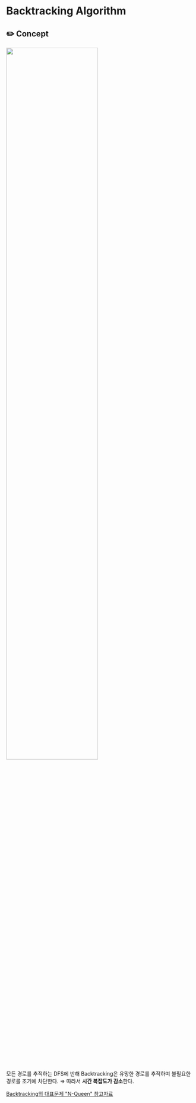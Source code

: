 # Backtracking Algorithm

## :pencil2: Concept

<image src="https://lh3.googleusercontent.com/proxy/-xOcxc35BkhNImRyfLE3609N467WsHmm0fvZj-tZBHqXmr4IRW-VWOIeY4P7CdEOiiRvygLJYcWlkKv5VH-pOzOSngAtbNYSEfpdZncEzpIvVoSxkN4YM91hrhxGJG1s3Py8ZDXsw5K8ebDK4TRFCOAxzbMmmCCnO-Sa7sDCBrkL-hGev5VemXD2zN4cEplTHujd6RbK89MTgeCCex1iWZlHVRAsvxGro6bPdWYyIHPodj3J5BA8xAi7GNVpQs7GEBlEuf3Dax8PKNfpcWZK2vTIg4NmSpLM5M24SvDtFI5PrW4Ozi3ep5Umot2PVqrZ-s8" width="70%">

모든 경로를 추적하는 DFS에 반해 Backtracking은 유망한 경로를 추적하며 불필요한 경로를 조기에 차단한다. 
⇒ 따라서 **시간 복잡도가 감소**한다.

[Backtracking의 대표문제 "N-Queen" 참고자료](https://idea-sketch.tistory.com/29)
